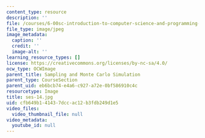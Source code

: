 ```yaml
---
content_type: resource
description: ''
file: /courses/6-00sc-introduction-to-computer-science-and-programming-spring-2011/cfb649b141437dccac12b3fdb249d1e5_ses-14.jpg
file_type: image/jpeg
image_metadata:
  caption: ''
  credit: ''
  image-alt: ''
learning_resource_types: []
license: https://creativecommons.org/licenses/by-nc-sa/4.0/
ocw_type: OCWImage
parent_title: Sampling and Monte Carlo Simulation
parent_type: CourseSection
parent_uid: eb6bcb74-e4a6-c927-a72e-0bf586910c4c
resourcetype: Image
title: ses-14.jpg
uid: cfb649b1-4143-7dcc-ac12-b3fdb249d1e5
video_files:
  video_thumbnail_file: null
video_metadata:
  youtube_id: null
---
```

